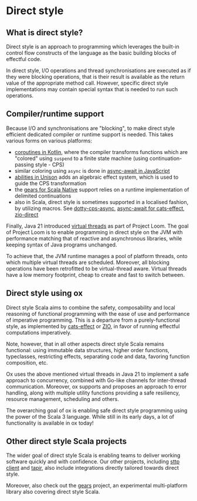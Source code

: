 # Direct style

## What is direct style?

Direct style is an approach to programming which leverages the built-in control flow constructs of the language as the 
basic building blocks of effectful code. 

In direct style, I/O operations and thread synchronisations are executed as if they were blocking operations, that is 
their result is available as the return value of the appropriate method call. However, specific direct style 
implementations may contain special syntax that is needed to run such operations.

## Compiler/runtime support

Because I/O and synchronisations are "blocking", to make direct style efficient dedicated compiler or runtime support 
is needed. This takes various forms on various platforms: 

* [coroutines in Kotlin](https://kotlinlang.org/docs/coroutines-overview.html), where the compiler transforms functions
  which are "colored" using `suspend` to a finite state machine (using continuation-passing style - CPS)
* similar coloring using `async` is done in [async-await in JavaScript](https://developer.mozilla.org/en-US/docs/Web/JavaScript/Reference/Statements/async_function)
* [abilities in Unison](https://www.unison-lang.org/docs/language-reference/abilities-and-ability-handlers) adds an
  algebraic effect system, which is used to guide the CPS transformation 
* the [gears for Scala Native](https://github.com/lampepfl/gears) support relies on a runtime implementation of 
  delimited continuations
* also in Scala, direct style is sometimes supported in a localised fashion, by utilizing macros. See 
  [dotty-cps-async](https://github.com/rssh/dotty-cps-async), 
  [async-await for cats-effect](https://typelevel.org/cats-effect/docs/std/async-await), 
  [zio-direct](https://github.com/zio/zio-direct)

Finally, Java 21 introduced [virtual threads](https://docs.oracle.com/en/java/javase/21/core/virtual-threads.html) as
part of Project Loom. The goal of Project Loom is to enable programming in direct style on the JVM with performance 
matching that of reactive and asynchronous libraries, while keeping syntax of Java programs unchanged. 

To achieve that, the JVM runtime manages a pool of platform threads, onto which multiple virtual threads are scheduled. 
Moreover, all blocking operations have been retrofitted to be virtual-thread aware. Virtual threads have a low memory 
footprint, cheap to create and fast to switch between.

## Direct style using ox

Direct style Scala aims to combine the safety, composability and local reasoning of functional programming with the ease 
of use and performance of imperative programming. This is a departure from a purely-functional style, as implemented by
[cats-effect](https://github.com/typelevel/cats-effect) or [ZIO](https://zio.dev), in favor of running effectful 
computations imperatively.

Note, however, that in all other aspects direct style Scala remains functional: using immutable data structures,
higher order functions, typeclasses, restricting effects, separating code and data, favoring function composition, etc.

Ox uses the above mentioned virtual threads in Java 21 to implement a safe approach to concurrency, combined with 
Go-like channels for inter-thread communication. Moreover, ox supports and proposes an approach to error handling, along 
with multiple utility functions providing a safe resiliency, resource management, scheduling and others.

The overarching goal of ox is enabling safe direct style programming using the power of the Scala 3 language. While 
still in its early days, a lot of functionality is available in ox today!

## Other direct style Scala projects

The wider goal of direct style Scala is enabling teams to deliver working software quickly and with confidence. Our
other projects, including [sttp client](https://sttp.softwaremill.com) and [tapir](https://tapir.softwaremill.com),
also include integrations directly tailored towards direct style.

Moreover, also check out the [gears](https://github.com/lampepfl/gears) project, an experimental multi-platform library
also covering direct style Scala.
